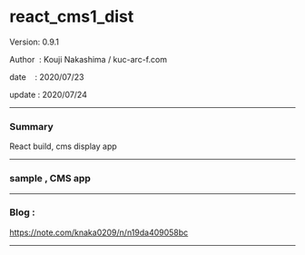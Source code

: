 ﻿# react_cms1_dist

 Version: 0.9.1

 Author  : Kouji Nakashima / kuc-arc-f.com

 date    : 2020/07/23

 update  : 2020/07/24 

***
### Summary

React build, cms display app


***
### sample , CMS app


***
### Blog :

https://note.com/knaka0209/n/n19da409058bc

***

